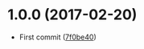 <a name="1.0.0"></a>
# 1.0.0 (2017-02-20)

* First commit ([7f0be40](https://github.com/kikobeats/surfkeppler-api/commit/7f0be40))



